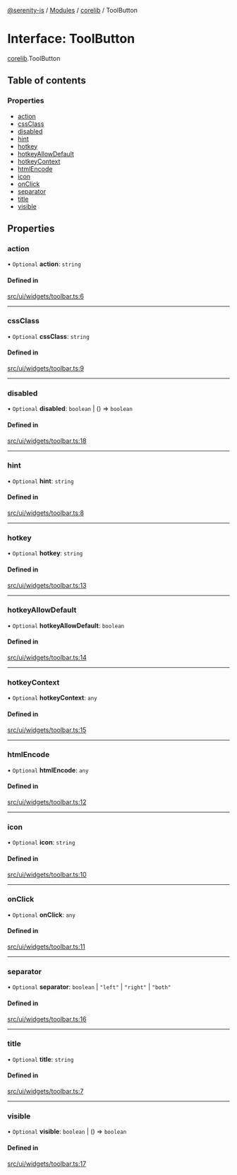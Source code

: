 [@serenity-is](../README.md) / [Modules](../modules.md) / [corelib](../modules/corelib.md) / ToolButton

# Interface: ToolButton

[corelib](../modules/corelib.md).ToolButton

## Table of contents

### Properties

- [action](corelib.ToolButton.md#action)
- [cssClass](corelib.ToolButton.md#cssclass)
- [disabled](corelib.ToolButton.md#disabled)
- [hint](corelib.ToolButton.md#hint)
- [hotkey](corelib.ToolButton.md#hotkey)
- [hotkeyAllowDefault](corelib.ToolButton.md#hotkeyallowdefault)
- [hotkeyContext](corelib.ToolButton.md#hotkeycontext)
- [htmlEncode](corelib.ToolButton.md#htmlencode)
- [icon](corelib.ToolButton.md#icon)
- [onClick](corelib.ToolButton.md#onclick)
- [separator](corelib.ToolButton.md#separator)
- [title](corelib.ToolButton.md#title)
- [visible](corelib.ToolButton.md#visible)

## Properties

### action

• `Optional` **action**: `string`

#### Defined in

[src/ui/widgets/toolbar.ts:6](https://github.com/serenity-is/serenity/blob/master/packages/corelib/src/ui/widgets/toolbar.ts#L6)

___

### cssClass

• `Optional` **cssClass**: `string`

#### Defined in

[src/ui/widgets/toolbar.ts:9](https://github.com/serenity-is/serenity/blob/master/packages/corelib/src/ui/widgets/toolbar.ts#L9)

___

### disabled

• `Optional` **disabled**: `boolean` \| () => `boolean`

#### Defined in

[src/ui/widgets/toolbar.ts:18](https://github.com/serenity-is/serenity/blob/master/packages/corelib/src/ui/widgets/toolbar.ts#L18)

___

### hint

• `Optional` **hint**: `string`

#### Defined in

[src/ui/widgets/toolbar.ts:8](https://github.com/serenity-is/serenity/blob/master/packages/corelib/src/ui/widgets/toolbar.ts#L8)

___

### hotkey

• `Optional` **hotkey**: `string`

#### Defined in

[src/ui/widgets/toolbar.ts:13](https://github.com/serenity-is/serenity/blob/master/packages/corelib/src/ui/widgets/toolbar.ts#L13)

___

### hotkeyAllowDefault

• `Optional` **hotkeyAllowDefault**: `boolean`

#### Defined in

[src/ui/widgets/toolbar.ts:14](https://github.com/serenity-is/serenity/blob/master/packages/corelib/src/ui/widgets/toolbar.ts#L14)

___

### hotkeyContext

• `Optional` **hotkeyContext**: `any`

#### Defined in

[src/ui/widgets/toolbar.ts:15](https://github.com/serenity-is/serenity/blob/master/packages/corelib/src/ui/widgets/toolbar.ts#L15)

___

### htmlEncode

• `Optional` **htmlEncode**: `any`

#### Defined in

[src/ui/widgets/toolbar.ts:12](https://github.com/serenity-is/serenity/blob/master/packages/corelib/src/ui/widgets/toolbar.ts#L12)

___

### icon

• `Optional` **icon**: `string`

#### Defined in

[src/ui/widgets/toolbar.ts:10](https://github.com/serenity-is/serenity/blob/master/packages/corelib/src/ui/widgets/toolbar.ts#L10)

___

### onClick

• `Optional` **onClick**: `any`

#### Defined in

[src/ui/widgets/toolbar.ts:11](https://github.com/serenity-is/serenity/blob/master/packages/corelib/src/ui/widgets/toolbar.ts#L11)

___

### separator

• `Optional` **separator**: `boolean` \| ``"left"`` \| ``"right"`` \| ``"both"``

#### Defined in

[src/ui/widgets/toolbar.ts:16](https://github.com/serenity-is/serenity/blob/master/packages/corelib/src/ui/widgets/toolbar.ts#L16)

___

### title

• `Optional` **title**: `string`

#### Defined in

[src/ui/widgets/toolbar.ts:7](https://github.com/serenity-is/serenity/blob/master/packages/corelib/src/ui/widgets/toolbar.ts#L7)

___

### visible

• `Optional` **visible**: `boolean` \| () => `boolean`

#### Defined in

[src/ui/widgets/toolbar.ts:17](https://github.com/serenity-is/serenity/blob/master/packages/corelib/src/ui/widgets/toolbar.ts#L17)
